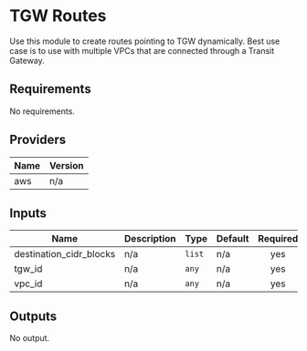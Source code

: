 # TGW Routes

Use this module to create routes pointing to TGW dynamically. Best use case is to use with multiple VPCs that are connected through a Transit Gateway.

## Requirements

No requirements.

## Providers

| Name | Version |
|------|---------|
| aws | n/a |

## Inputs

| Name | Description | Type | Default | Required |
|------|-------------|------|---------|:--------:|
| destination\_cidr\_blocks | n/a | `list` | n/a | yes |
| tgw\_id | n/a | `any` | n/a | yes |
| vpc\_id | n/a | `any` | n/a | yes |

## Outputs

No output.
